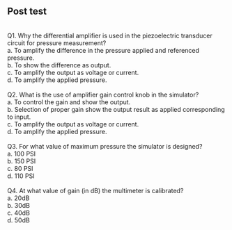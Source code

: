 ## Post test
<br>
Q1. Why the differential amplifier is used in the piezoelectric transducer circuit for pressure measurement?<br>
a.	To amplify the difference in the pressure applied and referenced pressure.<br>
b.	To show the difference as output.<br>
c.	To amplify the output as voltage or current.<br>
d.	To amplify the applied pressure.<br><br>
Q2. What is the use of amplifier gain control knob  in the simulator?<br>
a.	To control the gain and show the output.<br>
b.	Selection of proper gain show the output result as applied corresponding to input.<br>
c.	To amplify the output as voltage or current.<br>
d.	To amplify the applied pressure.<br><br>
Q3. For what value of maximum pressure the simulator is designed?<br>
a.	100 PSI<br>
b.	150 PSI<br>
c.	80 PSI<br>
d.	110 PSI<br><br>
Q4. At what value of gain (in dB) the multimeter is calibrated?<br>
a.	20dB<br>
b.	30dB<br>
c.	40dB<br>
d.	50dB<br>

